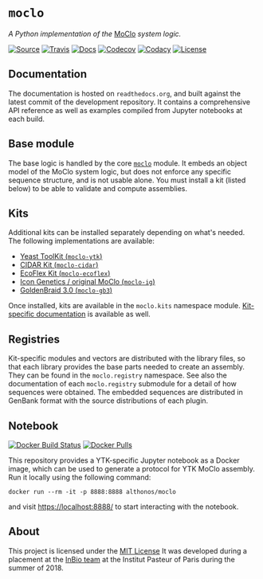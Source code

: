 # `moclo`

*A Python implementation of the* [MoClo](https://www.addgene.org/cloning/moclo/) *system logic.*

[![Source](https://img.shields.io/badge/source-GitHub-303030.svg?maxAge=3600&style=flat-square)](https://github.com/althonos/moclo) [![Travis](https://img.shields.io/travis/althonos/moclo.svg?style=flat-square&maxAge=3600)](https://travis-ci.org/althonos/moclo/branches) [![Docs](https://img.shields.io/readthedocs/moclo.svg?maxAge=3600&style=flat-square)](https://moclo.readthedocs.io/) [![Codecov](https://img.shields.io/codecov/c/github/althonos/moclo/master.svg?style=flat-square&maxAge=600)](https://codecov.io/gh/althonos/moclo) [![Codacy](https://img.shields.io/codacy/grade/5b29a9c0d91f4e82944a46997bd9a480/master.svg?style=flat-square&maxAge=300)](https://www.codacy.com/app/althonos/moclo) [![License](https://img.shields.io/github/license/althonos/moclo.svg?style=flat-square&maxAge=300)](https://choosealicense.com/licenses/mit/)

## Documentation

The documentation is hosted on `readthedocs.org`, and built against the latest
commit of the development repository. It contains a comprehensive API reference
as well as examples compiled from Jupyter notebooks at each build.


## Base module

The base logic is handled by the core [`moclo`](https://github.com/althonos/moclo/tree/master/moclo-ytk)
module. It embeds an object model of the MoClo system logic, but does not enforce
any specific sequence structure, and is not usable alone. You must install a kit
(listed below) to be able to validate and compute assemblies.


## Kits

Additional kits can be installed separately depending on what's needed. The
following implementations are available:

* [Yeast ToolKit (`moclo-ytk`)](https://github.com/althonos/moclo/tree/master/moclo-ytk)
* [CIDAR Kit (`moclo-cidar`)](https://github.com/althonos/moclo/tree/master/moclo-cidar)
* [EcoFlex Kit (`moclo-ecoflex`)](https://github.com/althonos/moclo/tree/master/moclo-ecoflex)
* [Icon Genetics / original MoClo (`moclo-ig`)](https://github.com/althonos/moclo/tree/master/moclo-ig)
* [GoldenBraid 3.0 (`moclo-gb3`)](https://github.com/althonos/moclo/tree/master/moclo-gb3)

Once installed, kits are available in the `moclo.kits` namespace module.
[Kit-specific documentation](https://moclo.readthedocs.io/en/latest/#kits) is
available as well.


## Registries

Kit-specific modules and vectors are distributed with the library files, so that
each library provides the base parts needed to create an assembly. They can be
found in the `moclo.registry` namespace. See also the documentation of each
`moclo.registry` submodule for a detail of how sequences were obtained. The
embedded sequences are distributed in GenBank format with the source distributions
of each plugin.

## Notebook

[![Docker Build Status](https://img.shields.io/docker/build/althonos/moclo.svg?style=flat-square&maxAge=3600)](https://hub.docker.com/r/althonos/moclo/builds/) [![Docker Pulls](https://img.shields.io/docker/pulls/althonos/moclo.svg?style=flat-square&maxAge=3600)](https://hub.docker.com/r/althonos/moclo/)

This repository provides a YTK-specific Jupyter notebook as a Docker image,
which can be used to generate a protocol for YTK MoClo assembly. Run it locally
using the following command:
```console
docker run --rm -it -p 8888:8888 althonos/moclo
```
and visit [https://localhost:8888/](https://localhost:8888/) to start interacting
with the notebook.


## About

This project is licensed under the [MIT License](http://choosealicense.com/licenses/mit/)
It was developed during a placement at the
[InBio team](https://research.pasteur.fr/en/team/experimental-and-computational-methods-for-modeling-cellular-processes/)
at the Institut Pasteur of Paris during the summer of 2018.
